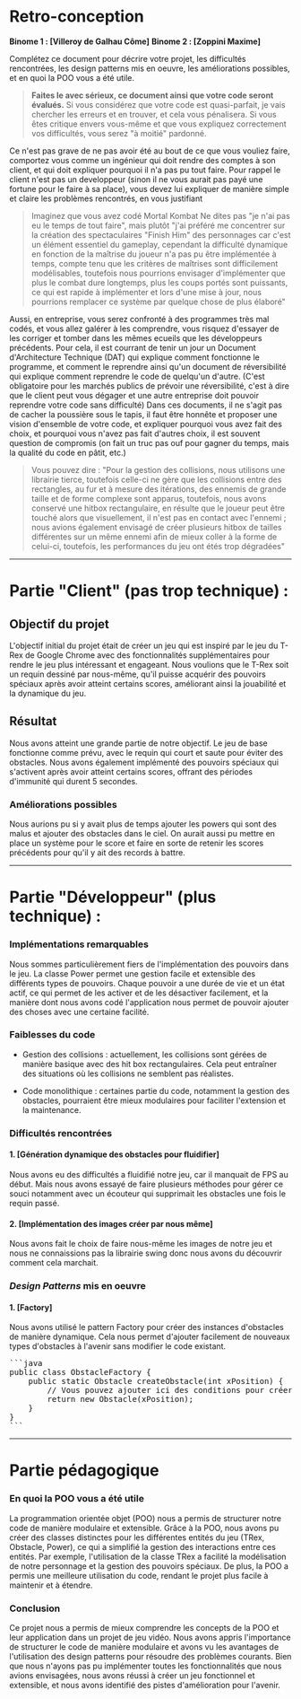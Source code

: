 
# Retro-conception

**Binome 1 : [Villeroy de Galhau Côme]**
**Binome 2 : [Zoppini Maxime]**

Complétez ce document pour décrire votre projet, les difficultés rencontrées, les design patterns mis en oeuvre, les améliorations possibles, et en quoi la POO vous a été utile.

> **Faites le avec sérieux, ce document ainsi que votre code seront évalués.**
Si vous considérez que votre code est quasi-parfait, je vais chercher les erreurs et en trouver, et cela vous pénalisera.
Si vous êtes critique envers vous-même et que vous expliquez correctement vos difficultés, vous serez "à moitié" pardonné.

Ce n'est pas grave de ne pas avoir été au bout de ce que vous vouliez faire, comportez vous comme un ingénieur qui doit rendre des comptes à son client, et qui doit expliquer pourquoi il n'a pas pu tout faire.
Pour rappel le client n'est pas un developpeur (sinon il ne vous aurait pas payé une fortune pour le faire à sa place), vous devez lui expliquer de manière simple et claire les problèmes rencontrés, en vous justifiant 
>Imaginez que vous avez codé Mortal Kombat 
Ne dites pas "je n'ai pas eu le temps de tout faire", mais plutôt "j'ai préféré me concentrer sur la création des spectaculaires "Finish Him" des personnages car c'est un élément essentiel du gameplay, cependant la difficulté dynamique en fonction de la maîtrise du joueur n'a pas pu être implémentée à temps, compte tenu que les critères de maîtrises sont difficilement modélisables, toutefois nous pourrions envisager d'implémenter que plus le combat dure longtemps, plus les coups portés sont puissants, ce qui est rapide à implémenter et lors d'une mise à jour, nous pourrions remplacer ce système par quelque chose de plus élaboré"

Aussi, en entreprise, vous serez confronté à des programmes très mal codés, et vous allez galérer à les comprendre, vous risquez d'essayer de les corriger et tomber dans les mêmes ecueils que les développeurs précédents.
Pour cela, il est courrant de tenir un jour un Document d'Architecture Technique (DAT) qui explique comment fonctionne le programme, et comment le reprendre ainsi qu'un document de réversibilité qui explique comment reprendre le code de quelqu'un d'autre.
(C'est obligatoire pour les marchés publics de prévoir une réversibilité, c'est à dire que le client peut vous dégager et une autre entreprise doit pouvoir reprendre votre code sans difficulté)
Dans ces documents, il ne s'agit pas de cacher la poussière sous le tapis, il faut être honnête et proposer une vision d'ensemble de votre code, et expliquer pourquoi vous avez fait des choix, et pourquoi vous n'avez pas fait d'autres choix, il est souvent question de compromis (on fait un truc pas ouf pour gagner du temps, mais la qualité du code en pâtit, etc.)
> Vous pouvez dire : "Pour la gestion des collisions, nous utilisons une librairie tierce, toutefois celle-ci ne gère que les collisions entre des rectangles, au fur et à mesure des itérations, des ennemis de grande taille et de forme complexe sont apparus, toutefois, nous avons conservé une hitbox rectangulaire, en résulte que le joueur peut être touché alors que visuellement, il n'est pas en contact avec l'ennemi ; nous avions également envisagé de créer plusieurs hitbox de tailles différentes sur un même ennemi afin de mieux coller à la forme de celui-ci, toutefois, les performances du jeu ont étés trop dégradées"



---
# Partie "Client" (pas trop technique) :

## Objectif du projet

L'objectif initial du projet était de créer un jeu qui est inspiré par le jeu du T-Rex de Google Chrome avec des fonctionnalités supplémentaires pour rendre le jeu plus intéressant et engageant. Nous voulions que le T-Rex soit un requin dessiné par nous-même, qu'il puisse acquérir des pouvoirs spéciaux après avoir atteint certains scores, améliorant ainsi la jouabilité et la dynamique du jeu.

## Résultat

Nous avons atteint une grande partie de notre objectif. Le jeu de base fonctionne comme prévu, avec le requin qui court et saute pour éviter des obstacles. Nous avons également implémenté des pouvoirs spéciaux qui s'activent après avoir atteint certains scores, offrant des périodes d'immunité qui durent 5 secondes. 

### Améliorations possibles

Nous aurions pu si y avait plus de temps ajouter les powers qui sont des malus et ajouter des obstacles dans le ciel. On aurait aussi pu mettre en place un système pour le score et faire en sorte de retenir les scores précédents pour qu'il y ait des records à battre.

---
# Partie "Développeur" (plus technique) :


### Implémentations remarquables

Nous sommes particulièrement fiers de l'implémentation des pouvoirs dans le jeu. La classe Power permet une gestion facile et extensible des différents types de pouvoirs. Chaque pouvoir a une durée de vie et un état actif, ce qui permet de les activer et de les désactiver facilement, et la manière dont nous avons codé l'application nous permet de pouvoir ajouter des choses avec une certaine facilité.

### Faiblesses du code

- Gestion des collisions : actuellement, les collisions sont gérées de manière basique avec des hit box rectangulaires. Cela peut entraîner des situations où les collisions ne semblent pas réalistes.

- Code monolithique : certaines partie du code, notamment la gestion des obstacles, pourraient être mieux modulaires pour faciliter l'extension et la maintenance.

### Difficultés rencontrées

#### 1. [Génération dynamique des obstacles pour fluidifier]

Nous avons eu des difficultés a fluidifié notre jeu, car il manquait de FPS au début. Mais nous avons essayé de faire plusieurs méthodes pour gérer ce souci notamment avec un écouteur qui supprimait les obstacles une fois le requin passé.

#### 2. [Implémentation des images créer par nous même]

Nous avons fait le choix de faire nous-même les images de notre jeu et nous ne connaissions pas la librairie swing donc nous avons du découvrir comment cela marchait.


### *Design Patterns* mis en oeuvre

#### 1. [Factory]

Nous avons utilisé le pattern Factory pour créer des instances d'obstacles de manière dynamique. Cela nous permet d'ajouter facilement de nouveaux types d'obstacles à l'avenir sans modifier le code existant.

<pre>
```java
public class ObstacleFactory {
    public static Obstacle createObstacle(int xPosition) {
        // Vous pouvez ajouter ici des conditions pour créer différents types d'obstacles
        return new Obstacle(xPosition);
    }
}
```
</pre>


---
# Partie pédagogique


### En quoi la POO vous a été utile

La programmation orientée objet (POO) nous a permis de structurer notre code de manière modulaire et extensible. Grâce à la POO, nous avons pu créer des classes distinctes pour les différentes entités du jeu (TRex, Obstacle, Power), ce qui a simplifié la gestion des interactions entre ces entités. Par exemple, l'utilisation de la classe TRex a facilité la modélisation de notre personnage et la gestion des pouvoirs spéciaux. De plus, la POO a permis une meilleure utilisation du code, rendant le projet plus facile à maintenir et à étendre.

### Conclusion

Ce projet nous a permis de mieux comprendre les concepts de la POO et leur application dans un projet de jeu vidéo. Nous avons appris l'importance de structurer le code de manière modulaire et avons vu les avantages de l'utilisation des design patterns pour résoudre des problèmes courants. Bien que nous n'ayons pas pu implémenter toutes les fonctionnalités que nous avions envisagées, nous avons réussi à créer un jeu fonctionnel et extensible, et nous avons identifié des pistes d'amélioration pour l'avenir.